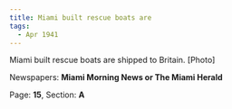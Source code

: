 ```yaml
---  
title: Miami built rescue boats are  
tags:  
  - Apr 1941  
---  
```

  
Miami built rescue boats are shipped to Britain. [Photo]  
  
Newspapers: **Miami Morning News or The Miami Herald**  
  
Page: **15**, Section: **A** 
